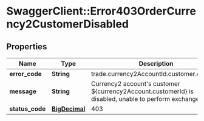 # SwaggerClient::Error403OrderCurrency2CustomerDisabled

## Properties
Name | Type | Description | Notes
------------ | ------------- | ------------- | -------------
**error_code** | **String** | trade.currency2AccountId.customer.disabled | 
**message** | **String** | Currency2 account&#x27;s customer ${currency2Account.customerId} is disabled, unable to perform exchange trade. | 
**status_code** | [**BigDecimal**](BigDecimal.md) | 403 | 

